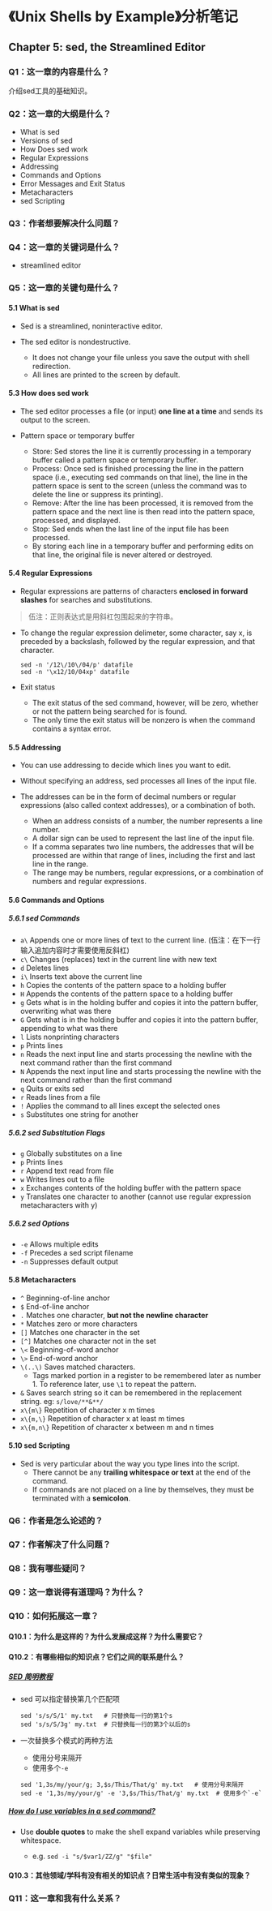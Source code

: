 # 《Unix Shells by Example》分析笔记

## Chapter 5: sed, the Streamlined Editor

### Q1：这一章的内容是什么？

介绍sed工具的基础知识。

### Q2：这一章的大纲是什么？

- What is sed
- Versions of sed
- How Does sed work
- Regular Expressions
- Addressing
- Commands and Options
- Error Messages and Exit Status
- Metacharacters
- sed Scripting

### Q3：作者想要解决什么问题？

### Q4：这一章的关键词是什么？

- streamlined editor

### Q5：这一章的关键句是什么？

#### 5.1 What is sed

- Sed is a streamlined, noninteractive editor.

- The sed editor is nondestructive.
  - It does not change your file unless you save the output with shell redirection.
  - All lines are printed to the screen by default.

#### 5.3 How does sed work

- The sed editor processes a file (or input) **one line at a time** and sends its output to the screen.

- Pattern space or temporary buffer
  - Store: Sed stores the line it is currently processing in a temporary buffer called a pattern space or temporary buffer.
  - Process: Once sed is finished processing the line in the pattern space (i.e., executing sed commands on that line),
    the line in the pattern space is sent to the screen (unless the command was to delete the line or suppress its printing).
  - Remove: After the line has been processed, it is removed from the pattern space and the next line is then read into the pattern space, processed, and displayed.
  - Stop: Sed ends when the last line of the input file has been processed.
  - By storing each line in a temporary buffer and performing edits on that line, the original file is never altered or destroyed.

#### 5.4 Regular Expressions

- Regular expressions are patterns of characters **enclosed in forward slashes** for searches and substitutions.

> 伍注：正则表达式是用斜杠包围起来的字符串。

- To change the regular expression delimeter,
  some character, say x, is preceded by a backslash, followed by the regular expression, and that character.

  ```shell
  sed -n '/12\/10\/04/p' datafile
  sed -n '\x12/10/04xp' datafile
  ```

- Exit status
  - The exit status of the sed command, however, will be zero, whether or not the pattern being searched for is found.
  - The only time the exit status will be nonzero is when the command contains a syntax error.

#### 5.5 Addressing

- You can use addressing to decide which lines you want to edit.

- Without specifying an address, sed processes all lines of the input file.

- The addresses can be in the form of decimal numbers or regular expressions (also called context addresses), or a combination of both.
  - When an address consists of a number, the number represents a line number.
  - A dollar sign can be used to represent the last line of the input file.
  - If a comma separates two line numbers, the addresses that will be processed are within that range of lines, including the first and last line in the range.
  - The range may be numbers, regular expressions, or a combination of numbers and regular expressions.

#### 5.6 Commands and Options

##### 5.6.1 sed Commands

- `a\` Appends one or more lines of text to the current line. (伍注：在下一行输入追加内容时才需要使用反斜杠)
- `c\` Changes (replaces) text in the current line with new text
- `d`  Deletes lines
- `i\` Inserts text above the current line
- `h` Copies the contents of the pattern space to a holding buffer
- `H` Appends the contents of the pattern space to a holding buffer
- `g` Gets what is in the holding buffer and copies it into the pattern buffer, overwriting what was there
- `G` Gets what is in the holding buffer and copies it into the pattern buffer, appending to what was there
- `l` Lists nonprinting characters
- `p` Prints lines
- `n` Reads the next input line and starts processing the newline with the next command rather than the first command
- `N` Appends the next input line and starts processing the newline with the next command rather than the first command
- `q` Quits or exits sed
- `r` Reads lines from a file
- `!` Applies the command to all lines except the selected ones
- `s` Substitutes one string for another

##### 5.6.2 sed Substitution Flags

- `g` Globally substitutes on a line
- `p` Prints lines
- `r` Append text read from file
- `w` Writes lines out to a file
- `x` Exchanges contents of the holding buffer with the pattern space
- `y` Translates one character to another (cannot use regular expression metacharacters with y)

##### 5.6.2 sed Options

- `-e` Allows multiple edits
- `-f` Precedes a sed script filename
- `-n` Suppresses default output

#### 5.8 Metacharacters

- `^` Beginning-of-line anchor
- `$` End-of-line anchor
- `.` Matches one character, **but not the newline character**
- `*` Matches zero or more characters
- `[]` Matches one character in the set
- `[^]` Matches one character not in the set
- `\<` Beginning-of-word anchor
- `\>` End-of-word anchor
- `\(..\)` Saves matched characters.
  - Tags marked portion in a register to be remembered later as number 1. To reference later, use `\1` to repeat the pattern.
- `&` Saves search string so it can be remembered in the replacement string. eg: `s/love/**&**/`
- `x\{m\}` Repetition of character x m times
- `x\{m,\}` Repetition of character x at least m times
- `x\{m,n\}` Repetition of character x between m and n times

#### 5.10 sed Scripting

- Sed is very particular about the way you type lines into the script.
  - There cannot be any **trailing whitespace or text** at the end of the command.
  - If commands are not placed on a line by themselves, they must be terminated with a **semicolon**.

### Q6：作者是怎么论述的？

### Q7：作者解决了什么问题？

### Q8：我有哪些疑问？

### Q9：这一章说得有道理吗？为什么？

### Q10：如何拓展这一章？

#### Q10.1：为什么是这样的？为什么发展成这样？为什么需要它？

#### Q10.2：有哪些相似的知识点？它们之间的联系是什么？

##### [SED 简明教程][sed_tutorial]

- sed 可以指定替换第几个匹配项

  ```shell
  sed 's/s/S/1' my.txt   # 只替换每一行的第1个s
  sed 's/s/S/3g' my.txt  # 只替换每一行的第3个以后的s
  ```

- 一次替换多个模式的两种方法
  - 使用分号来隔开
  - 使用多个`-e`

  ```shell
  sed '1,3s/my/your/g; 3,$s/This/That/g' my.txt   # 使用分号来隔开
  sed -e '1,3s/my/your/g' -e '3,$s/This/That/g' my.txt  # 使用多个`-e`
  ```

  [sed_tutorial]: https://coolshell.cn/articles/9104.html

##### [How do I use variables in a sed command?][sed_variable]

- Use **double quotes** to make the shell expand variables while preserving whitespace.
  - e.g. `sed -i "s/$var1/ZZ/g" "$file"`

  [sed_variable]: https://askubuntu.com/questions/76808/how-do-i-use-variables-in-a-sed-command

#### Q10.3：其他领域/学科有没有相关的知识点？日常生活中有没有类似的现象？

### Q11：这一章和我有什么关系？
